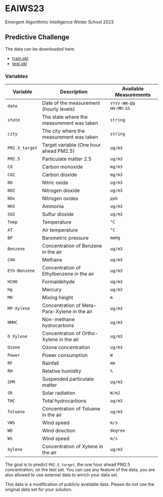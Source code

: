 # EAIWS23
Emergent Algorithmic Intelligence Winter School 2023

## Predictive Challenge

The data can be downloaded here:
+ [train.pkl](jldc.ch/uploads/train.pkl)
+ [test.pkl](jldc.ch/uploads/test.pkl)

### Variables

| Variable | Description | Available Measurements |
| --- | --- | --- |
| `date` | Date of the measurement (hourly levels) | `YYYY-MM-DD HH:MM:SS` |
| `state` | The state where the measurement was taken | `string` |
| `city` | The city where the measurement was taken | `string` |
| `PM2.5_target` | Target variable (One hour ahead PM2.5) | `ug/m3` |
| `PM2.5` | Particulate matter 2.5 | `ug/m3` |
| `CO` | Carbon monoxide | `mg/m3` |
| `CO2` | Carbon dioxide | `mg/m3` |
| `NO` | Nitric oxide | `ug/m3` |
| `NO2` | Nitrogen dioxide | `ug/m3` |
| `NOx` | Nitrogen oxides | `ppb` |
| `NH3` | Ammonia | `ug/m3` |
| `SO2` | Sulfur dioxide | `ug/m3` |
| `Temp` | Temperature | `°C` |
| `AT` | Air temperature | `°C` |
| `BP` | Barometric pressure | `mmHg` |
| `Benzene`| Concentration of Benzene in the air| `ug/m3` |
| `CH4` | Methane | `ug/m3` |
| `Eth-Benzene` | Concentration of Ethylbenzene in the air | `ug/m3` |
| `HCHO` | Formaldehyde | `ug/m3` |
| `Hg` | Mercury | `ug/m3` |
| `MH` | Mixing height | `m` |
| `MP-Xylene` | Concentration of Meta-Para-Xylene in the air | `ug/m3` |
| `NMHC` | Non-methane hydrocarbons | `ug/m3` |
| `O Xylene` | Concentration of Ortho-Xylene in the air | `ug/m3` |
| `Ozone` | Ozone concentration | `ug/m3` |
| `Power` | Power consumption | `W` |
| `RF` | Rainfall | `mm` |
| `RH` | Relative humidity | `%` |
| `SPM` | Suspended particulate matter | `ug/m3` |
| `SR` | Solar radiation | `W/m2` |
| `THC` | Total hydrocarbons | `ug/m3` |
| `Toluene` | Concentration of Toluene in the air | `ug/m3` |
| `VWS` | Wind speed | `m/s` |
| `WD` | Wind direction | `degree` |
| `WS` | Wind speed | `m/s` |
| `Xylene` | Concentration of Xylene in the air | `ug/m3` |

The goal is to predict `PM2.5_target`, the one hour ahead PM2.5 concentration, on the test set. You can use any feature of the data, you are also allowed to use external data to enrich your data set.

This data is a modification of publicly available data. Please do not use the original data set for your solution.